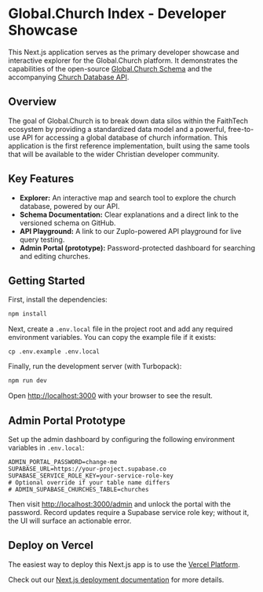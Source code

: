 # Global.Church Index - Developer Showcase

This Next.js application serves as the primary developer showcase and interactive explorer for the Global.Church platform. It demonstrates the capabilities of the open-source [Global.Church Schema](https://trentsikute.github.io/globalchurch-schema/) and the accompanying [Church Database API](https://global-church-main-ba4d06e.zuplo.site).

## Overview

The goal of Global.Church is to break down data silos within the FaithTech ecosystem by providing a standardized data model and a powerful, free-to-use API for accessing a global database of church information. This application is the first reference implementation, built using the same tools that will be available to the wider Christian developer community.

## Key Features

- **Explorer:** An interactive map and search tool to explore the church database, powered by our API.
- **Schema Documentation:** Clear explanations and a direct link to the versioned schema on GitHub.
- **API Playground:** A link to our Zuplo-powered API playground for live query testing.
- **Admin Portal (prototype):** Password-protected dashboard for searching and editing churches.

## Getting Started

First, install the dependencies:

````bash
npm install
````

Next, create a `.env.local` file in the project root and add any required environment variables. You can copy the example file if it exists:

```
cp .env.example .env.local
```

Finally, run the development server (with Turbopack):

```bash
npm run dev
```

Open [http://localhost:3000](https://www.google.com/search?q=http://localhost:3000) with your browser to see the result.

## Admin Portal Prototype

Set up the admin dashboard by configuring the following environment variables in `.env.local`:

```
ADMIN_PORTAL_PASSWORD=change-me
SUPABASE_URL=https://your-project.supabase.co
SUPABASE_SERVICE_ROLE_KEY=your-service-role-key
# Optional override if your table name differs
# ADMIN_SUPABASE_CHURCHES_TABLE=churches
```

Then visit [http://localhost:3000/admin](http://localhost:3000/admin) and unlock the portal with the password. Record updates require a Supabase service role key; without it, the UI will surface an actionable error.

## Deploy on Vercel

The easiest way to deploy this Next.js app is to use the [Vercel Platform](https://vercel.com/new).

Check out our [Next.js deployment documentation](https://nextjs.org/docs/app/building-your-application/deploying) for more details.

```
